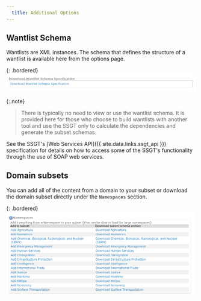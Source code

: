 ```yaml
---
  title: Additional Options
---
```


## Wantlist Schema

Wantlists are XML instances.  The schema that defines the structure of a wantlist is available here from the options page.

{: .bordered}
![Wantlist Schema](./wantlist-schema.png)

{:.note}
> There is typically no need to view or use the wantlist schema.  It is provided here for those who choose to build wantlists with another tool and use the SSGT only to calculate the dependencies and generate the subset schemas.

See the SSGT's [Web Services API]({{ site.data.links.ssgt_api }}) specification for details on how to access some of the SSGT's functionality through the use of SOAP web services.

## Domain subsets

You can add all of the content from a domain to your subset or download the domain subset directly under the `Namespaces` section.

{: .bordered}
![Domain Subset](./domain-subset.png)
